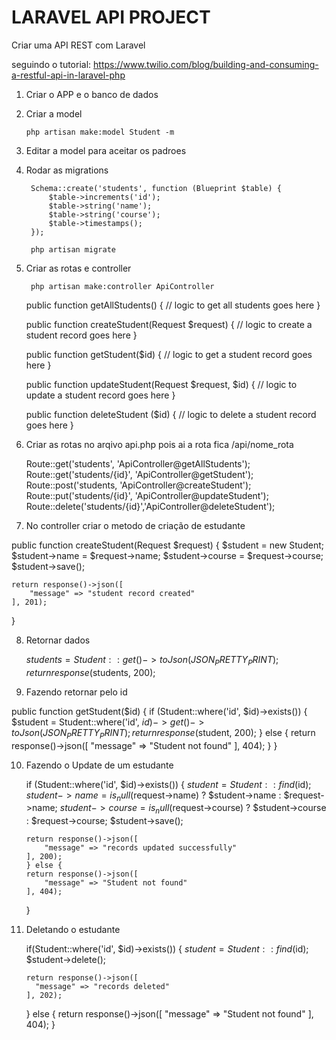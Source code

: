 # LARAVEL API PROJECT

Criar uma API REST com Laravel

seguindo o tutorial: https://www.twilio.com/blog/building-and-consuming-a-restful-api-in-laravel-php

1. Criar o APP e o banco de dados

2. Criar a model

       php artisan make:model Student -m

3. Editar a model para aceitar os padroes

    <?php

        namespace App;

        use Illuminate\Database\Eloquent\Model;

        class Student extends Model
        {
            protected $table = 'students';

            protected $fillable = ['name', 'course'];
        }

4. Rodar as migrations

        Schema::create('students', function (Blueprint $table) {
            $table->increments('id');
            $table->string('name');
            $table->string('course');
            $table->timestamps();
        });

        php artisan migrate

5. Criar as rotas e controller

        php artisan make:controller ApiController

    public function getAllStudents() {
      // logic to get all students goes here
    }

    public function createStudent(Request $request) {
      // logic to create a student record goes here
    }

    public function getStudent($id) {
      // logic to get a student record goes here
    }

    public function updateStudent(Request $request, $id) {
      // logic to update a student record goes here
    }

    public function deleteStudent ($id) {
      // logic to delete a student record goes here
    }

6. Criar as rotas no arqivo api.php pois ai a rota fica /api/nome_rota

    Route::get('students', 'ApiController@getAllStudents');
    Route::get('students/{id}', 'ApiController@getStudent');
    Route::post('students, 'ApiController@createStudent');
    Route::put('students/{id}', 'ApiController@updateStudent');
    Route::delete('students/{id}','ApiController@deleteStudent');

7. No controller criar o metodo de criação de estudante

  public function createStudent(Request $request) {
    $student = new Student;
    $student->name = $request->name;
    $student->course = $request->course;
    $student->save();

    return response()->json([
        "message" => "student record created"
    ], 201);
  }

8. Retornar dados 

    $students = Student::get()->toJson(JSON_PRETTY_PRINT);
    return response($students, 200);

9. Fazendo retornar pelo id

  public function getStudent($id) {
    if (Student::where('id', $id)->exists()) {
        $student = Student::where('id', $id)->get()->toJson(JSON_PRETTY_PRINT);
        return response($student, 200);
      } else {
        return response()->json([
          "message" => "Student not found"
        ], 404);
      }
  }

10. Fazendo o Update de um estudante

    if (Student::where('id', $id)->exists()) {
        $student = Student::find($id);
        $student->name = is_null($request->name) ? $student->name : $request->name;
        $student->course = is_null($request->course) ? $student->course : $request->course;
        $student->save();

        return response()->json([
            "message" => "records updated successfully"
        ], 200);
        } else {
        return response()->json([
            "message" => "Student not found"
        ], 404);
        
    }

11. Deletando o estudante

      if(Student::where('id', $id)->exists()) {
        $student = Student::find($id);
        $student->delete();

        return response()->json([
          "message" => "records deleted"
        ], 202);
      } else {
        return response()->json([
          "message" => "Student not found"
        ], 404);
      }
